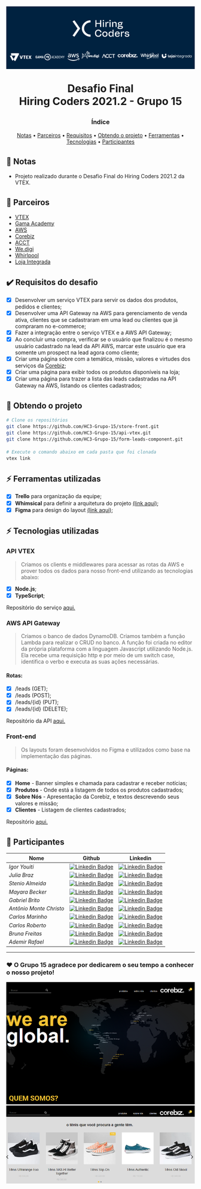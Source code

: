 <h1 align="center">
  <img src="https://github.com/HC3-Grupo-15/store-front/blob/main/assets/hc.png?raw=true">
  <p>
  Desafio Final<br>Hiring Coders 2021.2 - Grupo 15
  </p>
</h1>

<h3 align="center">
  Índice
</h3>

<p align="center">
	<a href="#notes">Notas</a> • 
	<a href="#partners">Parceiros</a> • 
	<a href="#requirements">Requisitos</a> • 
	<a href="#get-project">Obtendo o projeto</a> • 
	<a href="#tools">Ferramentas</a> • 
	<a href="#technologies">Tecnologias</a> • 
	<a href="#contributors">Participantes</a>
</p>

<h6 id="notes"></h6>

## :memo: Notas

- Projeto realizado durante o Desafio Final do Hiring Coders 2021.2 da VTEX.

<h6 id="partners"></h6>

## 🤝 Parceiros

- [VTEX](https://vtex.com/br-pt/)
- [Gama Academy](https://www.gama.academy/)
- [AWS](https://aws.amazon.com/pt/)
- [Corebiz](https://www.corebiz.ag/pt/)
- [ACCT](https://acct.global/pt/)
- [We.digi](https://www.wedigi.com.br/)
- [Whirlpool](https://www.whirlpool.com.br/)
- [Loja Integrada](https://lojaintegrada.com.br/)

<h6 id="requirements"></h6>

## :heavy_check_mark: Requisitos do desafio

- [x] Desenvolver um serviço VTEX para servir os dados dos produtos, pedidos e clientes;
- [x] Desenvolver uma API Gateway na AWS para gerenciamento de venda ativa, clientes que se cadastraram em uma lead ou clientes que já compraram no e-commerce;
- [x] Fazer a integração entre o serviço VTEX e a AWS API Gateway;
- [x] Ao concluir uma compra, verificar se o usuário que finalizou é o mesmo usuário cadastrado na lead da API AWS, marcar este usuário que era somente um prospect na lead agora como cliente;
- [x] Criar uma página sobre com a temática, missão, valores e virtudes dos serviços da [Corebiz](https://www.corebiz.ag/pt/);
- [x] Criar uma página para exibir todos os produtos disponíveis na loja;
- [x] Criar uma página para trazer a lista das leads cadastradas na API Gateway na
      AWS, listando os clientes cadastrados;

<h6 id="get-project"></h6>

## :open_file_folder: Obtendo o projeto

```bash
# Clone os repositórios
git clone https://github.com/HC3-Grupo-15/store-front.git
git clone https://github.com/HC3-Grupo-15/api-vtex.git
git clone https://github.com/HC3-Grupo-15/form-leads-component.git

# Execute o comando abaixo em cada pasta que foi clonada
vtex link
```

<h6 id="tools"></h6>

## :zap: Ferramentas utilizadas

- [x] **Trello** para organização da equipe;
- [x] **Whimsical** para definir a arquitetura do projeto [(link aqui)](https://whimsical.com/hc3-desafio-final-Wn5dUUGaZpzEmvgJNjgBv4);
- [x] **Figma** para design do layout [(link aqui)](https://www.figma.com/file/05cESpoNNwlGBW3iOWRqku/Corebiz-Frontend?node-id=0:1);

<h6 id="technologies"></h6>

## :zap: Tecnologias utilizadas

### API VTEX

> Criamos os clients e middlewares para acessar as rotas da AWS e prover todos os dados para nosso front-end utilizando as tecnologias abaixo:

- [x] **Node.js**;
- [x] **TypeScript**;

Repositório do serviço [aqui.](https://github.com/HC3-Grupo-15/api-vtex)

### AWS API Gateway

> Criamos o banco de dados DynamoDB. Criamos também a função Lambda para realizar o CRUD no banco. A função foi criada no editor da própria plataforma com a linguagem Javascript utilizando Node.js. Ela recebe uma requisição http e por meio de um switch case, identifica o verbo e executa as suas ações necessárias.

#### Rotas:

- [x] /leads (GET);
- [x] /leads (POST);
- [x] /leads/{id} (PUT);
- [x] /leads/{id} (DELETE);

Repositório da API [aqui.](https://github.com/HC3-Grupo-15/aws-lambda-function)

### Front-end

> Os layouts foram desenvolvidos no Figma e utilizados como base na implementação das páginas.

#### Páginas:

- [x] **Home** - Banner simples e chamada para cadastrar e receber notícias;
- [x] **Produtos** - Onde está a listagem de todos os produtos cadastrados;
- [x] **Sobre Nós** - Apresentação da Corebiz, e textos descrevendo seus valores e missão;
- [x] **Clientes** - Listagem de clientes cadastrados;

Repositório [aqui.](https://github.com/HC3-Grupo-15/store-front)

<h6 id="contributors"></h6>

## :bust_in_silhouette: Participantes

| Nome                    |                                                                                            Github                                                                                            | Linkedin                                                                                                                                                                                                         |
| ----------------------- | :------------------------------------------------------------------------------------------------------------------------------------------------------------------------------------------: | ---------------------------------------------------------------------------------------------------------------------------------------------------------------------------------------------------------------- |
| _Igor Youiti_           |     [![Linkedin Badge](https://img.shields.io/badge/-github-181717?style=for-the-badge&logo=Github&logoColor=white&link=https://github.com/igoryouiti/)](https://github.com/igoryouiti/)     | [![Linkedin Badge](https://img.shields.io/badge/-linkedin-blue?style=for-the-badge&logo=Linkedin&logoColor=white&link=https://www.linkedin.com/in/igoryouiti/)](https://www.linkedin.com/in/igoryouiti/)         |
| _Julia Braz_            |       [![Linkedin Badge](https://img.shields.io/badge/-github-181717?style=for-the-badge&logo=Github&logoColor=white&link=https://github.com/juliabrz/)](https://github.com/juliabrz/)       | [![Linkedin Badge](https://img.shields.io/badge/-Linkedin-blue?style=for-the-badge&logo=Linkedin&logoColor=white&link=https://www.linkedin.com/in/juliacdbraz/)](https://www.linkedin.com/in/juliacdbraz/)       |
| _Stenio Almeida_        |       [![Linkedin Badge](https://img.shields.io/badge/-github-181717?style=for-the-badge&logo=Github&logoColor=white&link=https://github.com/stenioas/)](https://github.com/stenioas/)       | [![Linkedin Badge](https://img.shields.io/badge/-Linkedin-blue?style=for-the-badge&logo=Linkedin&logoColor=white&link=https://www.linkedin.com/in/stenioas/)](https://www.linkedin.com/in/stenioas/)             |
| _Mayara Becker_         |      [![Linkedin Badge](https://img.shields.io/badge/-github-181717?style=for-the-badge&logo=Github&logoColor=white&link=https://github.com/mahbecker/)](https://github.com/mahbecker/)      | [![Linkedin Badge](https://img.shields.io/badge/-Linkedin-blue?style=for-the-badge&logo=Linkedin&logoColor=white&link=https://www.linkedin.com/in/mayara-becker/)](https://www.linkedin.com/in/mayara-becker/)   |
| _Gabriel Brito_         |  [![Linkedin Badge](https://img.shields.io/badge/-github-181717?style=for-the-badge&logo=Github&logoColor=white&link=https://github.com/briitogabriel/)](https://github.com/briitogabriel/)  | [![Linkedin Badge](https://img.shields.io/badge/-Linkedin-blue?style=for-the-badge&logo=Linkedin&logoColor=white&link=https://www.linkedin.com/in/brittogabriel/)](https://www.linkedin.com/in/brittogabriel/)   |
| _Antônio Monte Christo_ |  [![Linkedin Badge](https://img.shields.io/badge/-github-181717?style=for-the-badge&logo=Github&logoColor=white&link=https://github.com/amontechristo/)](https://github.com/amontechristo/)  | [![Linkedin Badge](https://img.shields.io/badge/-Linkedin-blue?style=for-the-badge&logo=Linkedin&logoColor=white&link=https://www.linkedin.com/in/amontechristo/)](https://www.linkedin.com/in/amontechristo/)   |
| _Carlos Marinho_        | [![Linkedin Badge](https://img.shields.io/badge/-github-181717?style=for-the-badge&logo=Github&logoColor=white&link=https://github.com/ICarlosMarinho/)](https://github.com/ICarlosMarinho/) | [![Linkedin Badge](https://img.shields.io/badge/-Linkedin-blue?style=for-the-badge&logo=Linkedin&logoColor=white&link=https://www.linkedin.com/in/carloshmarinho/)](https://www.linkedin.com/in/carloshmarinho/) |
| _Carlos Roberto_        |      [![Linkedin Badge](https://img.shields.io/badge/-github-181717?style=for-the-badge&logo=Github&logoColor=white&link=https://github.com/carrobert/)](https://github.com/carrobert/)      | [![Linkedin Badge](https://img.shields.io/badge/-Linkedin-blue?style=for-the-badge&logo=Linkedin&logoColor=white&link=https://www.linkedin.com/)](https://www.linkedin.com/)                                     |
| _Bruna Freitas_         |     [![Linkedin Badge](https://img.shields.io/badge/-github-181717?style=for-the-badge&logo=Github&logoColor=white&link=https://github.com/freitasbru/)](https://github.com/freitasbru/)     | [![Linkedin Badge](https://img.shields.io/badge/-Linkedin-blue?style=for-the-badge&logo=Linkedin&logoColor=white&link=https://www.linkedin.com/in/freitasbru/)](https://www.linkedin.com/in/freitasbru/)         |
| _Ademir Rafael_         | [![Linkedin Badge](https://img.shields.io/badge/-github-181717?style=for-the-badge&logo=Github&logoColor=white&link=https://github.com/ademirrafaelmg/)](https://github.com/ademirrafaelmg/) | [![Linkedin Badge](https://img.shields.io/badge/-Linkedin-blue?style=for-the-badge&logo=Linkedin&logoColor=white&link=https://www.linkedin.com/in/ademirrafaelmg/)](https://www.linkedin.com/in/ademirrafaelmg/) |

---

### :heart: O Grupo 15 agradece por dedicarem o seu tempo a conhecer o nosso projeto!

<img src="https://github.com/HC3-Grupo-15/assets/blob/main/About-us.PNG?raw=true"><img src="https://github.com/HC3-Grupo-15/assets/blob/main/Home2.PNG?raw=true">
